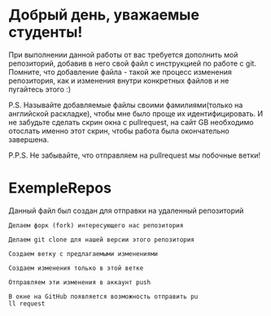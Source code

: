 # Добрый день, уважаемые студенты! 
  При выполнении данной работы от вас требуется дополнить мой репозиторий, добавив в него свой файл с инструкцией по работе с git. Помните, что добавление файла - такой же процесс изменения репозитория, как и изменения внутри конкретных файлов и не пугайтесь этого :)

  P.S. Называйте добавляемые файлы своими фамилиями(только на английской раскладке), чтобы мне было проще их идентифицировать. И не забудьте сделать скрин окна с pullrequest, на сайт GB необходимо отослать именно этот скрин, чтобы работа была окончательно завершена.

  P.P.S. Не забывайте, что отправляем на pullrequest мы побочные ветки!
  
  # ExempleRepos

Данный файл был создан для отправки на удаленный репозиторий 

```
Делаем форк (fork) интересующего нас репозитория

Делаем git clone для нашей версии этого репозитория 

Создаем ветку с предлагаемыми изменениями 

Создаем изменения только в этой ветке

Отправляем эти изменения в аккаунт push

В окне на GitHub появляется возможность отправить pu
ll request
```
